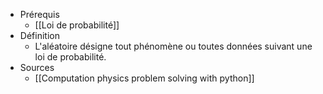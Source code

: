 - Prérequis
	- [[Loi de probabilité]]
- Définition
	-	L'aléatoire désigne tout phénomène ou toutes données suivant une loi de probabilité.
- Sources
	- [[Computation physics problem solving with python]]

